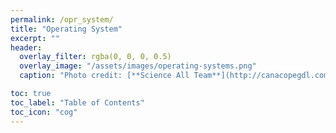 ```yaml
---
permalink: /opr_system/
title: "Operating System"
excerpt: ""
header:
  overlay_filter: rgba(0, 0, 0, 0.5)
  overlay_image: "/assets/images/operating-systems.png"
  caption: "Photo credit: [**Science All Team**](http://canacopegdl.com/keyword/systems.html)"

toc: true
toc_label: "Table of Contents"
toc_icon: "cog"
---
```


